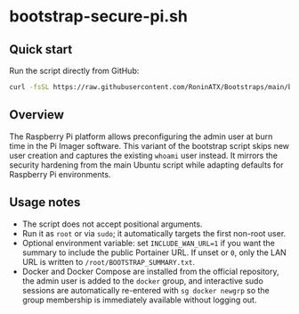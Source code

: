 # bootstrap-secure-pi.sh

## Quick start
Run the script directly from GitHub:

```bash
curl -fsSL https://raw.githubusercontent.com/RoninATX/Bootstraps/main/bootstrap-secure-pi.sh | sudo bash
```

## Overview
The Raspberry Pi platform allows preconfiguring the admin user at burn time in the Pi Imager software. This variant of the bootstrap script skips new user creation and captures the existing `whoami` user instead. It mirrors the security hardening from the main Ubuntu script while adapting defaults for Raspberry Pi environments.

## Usage notes
- The script does not accept positional arguments.
- Run it as `root` or via `sudo`; it automatically targets the first non-root user.
- Optional environment variable: set `INCLUDE_WAN_URL=1` if you want the summary to include the public Portainer URL. If unset or `0`, only the LAN URL is written to `/root/BOOTSTRAP_SUMMARY.txt`.
- Docker and Docker Compose are installed from the official repository, the admin user is added to the `docker` group, and interactive sudo sessions are automatically re-entered with `sg docker newgrp` so the group membership is immediately available without logging out.
